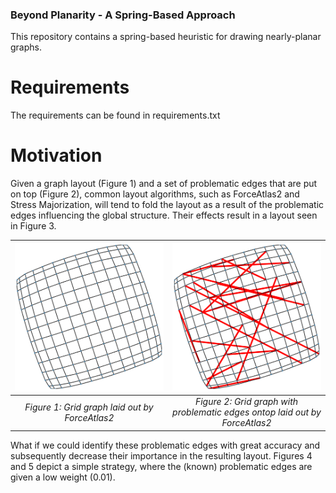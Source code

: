 ### Beyond Planarity - A Spring-Based Approach
This repository contains a spring-based heuristic for drawing nearly-planar graphs. 

# Requirements
The requirements can be found in requirements.txt

# Motivation
Given a graph layout (Figure 1) and a set of problematic edges that are put on top (Figure 2), common layout algorithms, such as ForceAtlas2 and Stress Majorization, will tend to fold the layout as a result of the problematic edges influencing the global structure. Their effects result in a layout seen in Figure 3.

| ![grid_start.jpg](https://github.com/simonvw95/beyond_planarity_sb/blob/main/figures/grid_19.pickleFD_begin.png) | ![grid_ontop.jpg](https://github.com/simonvw95/beyond_planarity_sb/blob/main/figures/grid_19.pickleFD_end_ontop.png) |
|:--:|:--:| 
| *Figure 1: Grid graph laid out by ForceAtlas2* | *Figure 2: Grid graph with problematic edges ontop laid out by ForceAtlas2* |

What if we could identify these problematic edges with great accuracy and subsequently decrease their importance in the resulting layout. Figures 4 and 5 depict a simple strategy, where the (known) problematic edges are given a low weight (0.01). 
